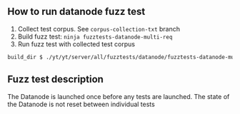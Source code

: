 ## How to run datanode fuzz test

1. Collect test corpus. See `corpus-collection-txt` branch
2. Build fuzz test: `ninja fuzztests-datanode-multi-req`
3. Run fuzz test with collected test corpus
```bash
build_dir $ ./yt/yt/server/all/fuzztests/datanode/fuzztests-datanode-multi-req /tmp/datanode_dump_txt
```

## Fuzz test description

The Datanode is launched once before any tests are launched. The state of the Datanode is not reset between individual tests
